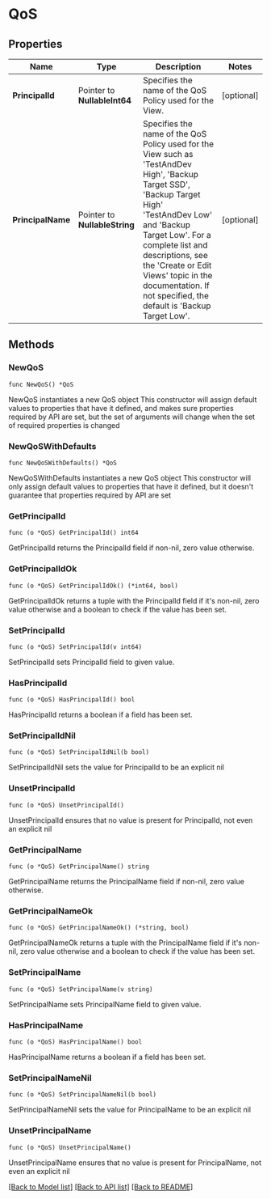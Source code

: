 # QoS

## Properties

Name | Type | Description | Notes
------------ | ------------- | ------------- | -------------
**PrincipalId** | Pointer to **NullableInt64** | Specifies the name of the QoS Policy used for the View. | [optional] 
**PrincipalName** | Pointer to **NullableString** | Specifies the name of the QoS Policy used for the View such as &#39;TestAndDev High&#39;, &#39;Backup Target SSD&#39;, &#39;Backup Target High&#39; &#39;TestAndDev Low&#39; and &#39;Backup Target Low&#39;. For a complete list and descriptions, see the &#39;Create or Edit Views&#39; topic in the documentation. If not specified, the default is &#39;Backup Target Low&#39;. | [optional] 

## Methods

### NewQoS

`func NewQoS() *QoS`

NewQoS instantiates a new QoS object
This constructor will assign default values to properties that have it defined,
and makes sure properties required by API are set, but the set of arguments
will change when the set of required properties is changed

### NewQoSWithDefaults

`func NewQoSWithDefaults() *QoS`

NewQoSWithDefaults instantiates a new QoS object
This constructor will only assign default values to properties that have it defined,
but it doesn't guarantee that properties required by API are set

### GetPrincipalId

`func (o *QoS) GetPrincipalId() int64`

GetPrincipalId returns the PrincipalId field if non-nil, zero value otherwise.

### GetPrincipalIdOk

`func (o *QoS) GetPrincipalIdOk() (*int64, bool)`

GetPrincipalIdOk returns a tuple with the PrincipalId field if it's non-nil, zero value otherwise
and a boolean to check if the value has been set.

### SetPrincipalId

`func (o *QoS) SetPrincipalId(v int64)`

SetPrincipalId sets PrincipalId field to given value.

### HasPrincipalId

`func (o *QoS) HasPrincipalId() bool`

HasPrincipalId returns a boolean if a field has been set.

### SetPrincipalIdNil

`func (o *QoS) SetPrincipalIdNil(b bool)`

 SetPrincipalIdNil sets the value for PrincipalId to be an explicit nil

### UnsetPrincipalId
`func (o *QoS) UnsetPrincipalId()`

UnsetPrincipalId ensures that no value is present for PrincipalId, not even an explicit nil
### GetPrincipalName

`func (o *QoS) GetPrincipalName() string`

GetPrincipalName returns the PrincipalName field if non-nil, zero value otherwise.

### GetPrincipalNameOk

`func (o *QoS) GetPrincipalNameOk() (*string, bool)`

GetPrincipalNameOk returns a tuple with the PrincipalName field if it's non-nil, zero value otherwise
and a boolean to check if the value has been set.

### SetPrincipalName

`func (o *QoS) SetPrincipalName(v string)`

SetPrincipalName sets PrincipalName field to given value.

### HasPrincipalName

`func (o *QoS) HasPrincipalName() bool`

HasPrincipalName returns a boolean if a field has been set.

### SetPrincipalNameNil

`func (o *QoS) SetPrincipalNameNil(b bool)`

 SetPrincipalNameNil sets the value for PrincipalName to be an explicit nil

### UnsetPrincipalName
`func (o *QoS) UnsetPrincipalName()`

UnsetPrincipalName ensures that no value is present for PrincipalName, not even an explicit nil

[[Back to Model list]](../README.md#documentation-for-models) [[Back to API list]](../README.md#documentation-for-api-endpoints) [[Back to README]](../README.md)


